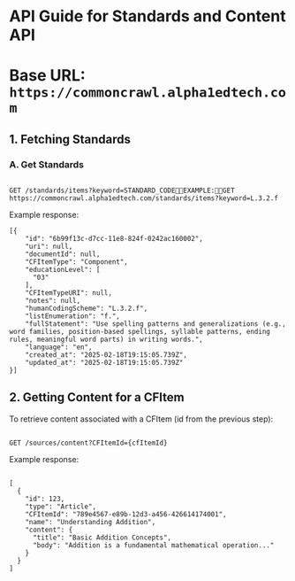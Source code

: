 # **API Guide for Standards and Content API**

# Base URL: `https://commoncrawl.alpha1edtech.com`

## **1\. Fetching Standards**

### **A. Get Standards**

```

GET /standards/items?keyword=STANDARD_CODEEXAMPLE:GET https://commoncrawl.alpha1edtech.com/standards/items?keyword=L.3.2.f
```

Example response:

```
[{
    "id": "6b99f13c-d7cc-11e8-824f-0242ac160002",
    "uri": null,
    "documentId": null,
    "CFItemType": "Component",
    "educationLevel": [
      "03"
    ],
    "CFItemTypeURI": null,
    "notes": null,
    "humanCodingScheme": "L.3.2.f",
    "listEnumeration": "f.",
    "fullStatement": "Use spelling patterns and generalizations (e.g., word families, position-based spellings, syllable patterns, ending rules, meaningful word parts) in writing words.",
    "language": "en",
    "created_at": "2025-02-18T19:15:05.739Z",
    "updated_at": "2025-02-18T19:15:05.739Z"
}]
```

## **2\. Getting Content for a CFItem**

To retrieve content associated with a CFItem (id from the previous step):

```

GET /sources/content?CFItemId={cfItemId}

```

Example response:

```

[
  {
    "id": 123,
    "type": "Article",
    "CFItemId": "789e4567-e89b-12d3-a456-426614174001",
    "name": "Understanding Addition",
    "content": {
      "title": "Basic Addition Concepts",
      "body": "Addition is a fundamental mathematical operation..."
    }
  }
]
```